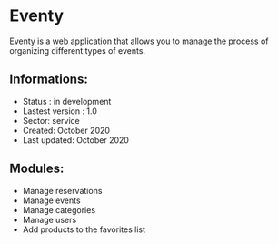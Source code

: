 # Eventy
Eventy is a web application that allows you to manage the process of organizing different types of events.

## Informations:
- Status : in development
- Lastest version : 1.0
- Sector: service
- Created: October 2020
- Last updated: October 2020
  
## Modules: 
- Manage reservations
- Manage events
- Manage categories
- Manage users
- Add products to the favorites list
